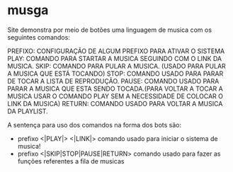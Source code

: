 # musga
Site demonstra por meio de botões uma linguagem de musica com os seguintes comandos:

PREFIXO: CONFIGURAÇÃO DE ALGUM PREFIXO PARA ATIVAR O SISTEMA
PLAY: COMANDO PARA STARTAR A MUSICA SEGUINDO COM O LINK DA MUSICA.
SKIP: COMANDO PARA PULAR A MUSICA. (USADO PARA PULAR A MUSICA QUE ESTÁ TOCANDO)
STOP: COMANDO USADO PARA PARAR DE TOCAR A LISTA DE REPRODUÇÃO.
PAUSE: COMANDO USADO PARA PARAR A MUSICA QUE ESTA SENDO TOCADA.(PARA VOLTAR A TOCAR A MUSICA USAR O COMANDO PLAY SEM A NECESSIDADE DE COLOCAR O LINK DA MUSICA)
RETURN: COMANDO USADO PARA VOLTAR A MUSICA DA PLAYLIST.

A sentença para uso dos comandos na forma dos bots são:
- prefixo <|PLAY|> <|LINK|>
  comando usado para iniciar o sistema de musica!
- prefixo <|SKIP|STOP|PAUSE|RETURN>
  comando usado para fazer as funções referentes a fila de musicas
